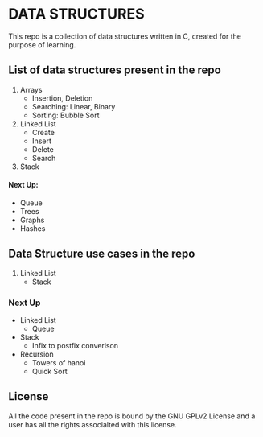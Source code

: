 # DATA STRUCTURES

This repo is a collection of data structures written in C, created for the
purpose of learning.

## List of data structures present in the repo
1. Arrays
	- Insertion, Deletion
	- Searching: Linear, Binary
	- Sorting: Bubble Sort
2. Linked List
	- Create
	- Insert
	- Delete
	- Search
3. Stack

#### Next Up:
- Queue
- Trees
- Graphs
- Hashes

## Data Structure use cases in the repo
1. Linked List
	- Stack

### Next Up
- Linked List
	- Queue
- Stack
	- Infix to postfix converison
- Recursion
	- Towers of hanoi
	- Quick Sort

## License

All the code present in the repo is bound by the GNU GPLv2 License and a user
has all the rights associalted with this license.
